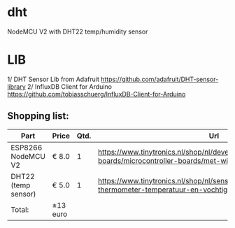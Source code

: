# dht
NodeMCU V2 with DHT22 temp/humidity sensor

# LIB
1/ DHT Sensor Lib from Adafruit
   https://github.com/adafruit/DHT-sensor-library
2/ InfluxDB Client for Arduino    
   https://github.com/tobiasschuerg/InfluxDB-Client-for-Arduino

## Shopping list:
Part|Price|Qtd.|Url
---|---|---|---
ESP8266 NodeMCU V2 |€ 8.0|1|https://www.tinytronics.nl/shop/nl/development-boards/microcontroller-boards/met-wi-fi/esp8266-nodemcu-v2
DHT22 (temp sensor)|€ 5.0|1|https://www.tinytronics.nl/shop/nl/sensoren/lucht/vochtigheid/dht22-thermometer-temperatuur-en-vochtigheids-sensor
Total:| ±13 euro||
